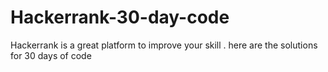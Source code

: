 # Hackerrank-30-day-code
Hackerrank is a great platform to improve your skill . here are the solutions for 30 days of code 
